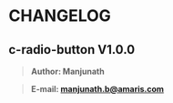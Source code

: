# CHANGELOG
## **c-radio-button V1.0.0**

> **Author: Manjunath**

> **E-mail: manjunath.b@amaris.com**